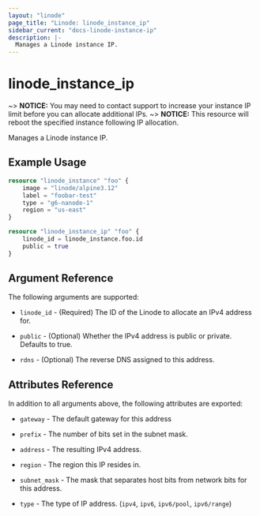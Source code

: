 ```yaml
---
layout: "linode"
page_title: "Linode: linode_instance_ip"
sidebar_current: "docs-linode-instance-ip"
description: |-
  Manages a Linode instance IP.
---
```


# linode\_instance\_ip

~> **NOTICE:** You may need to contact support to increase your instance IP limit before you can allocate additional IPs.
~> **NOTICE:** This resource will reboot the specified instance following IP allocation.

Manages a Linode instance IP.

## Example Usage

```terraform
resource "linode_instance" "foo" {
    image = "linode/alpine3.12"
    label = "foobar-test"
    type = "g6-nanode-1"
    region = "us-east"
}

resource "linode_instance_ip" "foo" {
    linode_id = linode_instance.foo.id
    public = true
}
```

## Argument Reference

The following arguments are supported:

* `linode_id` - (Required) The ID of the Linode to allocate an IPv4 address for.

* `public` - (Optional) Whether the IPv4 address is public or private. Defaults to true.

* `rdns` - (Optional) The reverse DNS assigned to this address.

## Attributes Reference

In addition to all arguments above, the following attributes are exported:

* `gateway` - The default gateway for this address

* `prefix` - The number of bits set in the subnet mask.

* `address` - The resulting IPv4 address.

* `region` - The region this IP resides in.

* `subnet_mask` - The mask that separates host bits from network bits for this address.

* `type` - The type of IP address. (`ipv4`, `ipv6`, `ipv6/pool`, `ipv6/range`)
